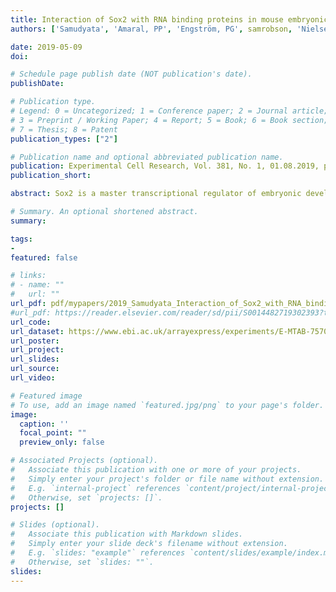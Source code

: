 ```yaml
---
title: Interaction of Sox2 with RNA binding proteins in mouse embryonic stem cells
authors: ['Samudyata', 'Amaral, PP', 'Engström, PG', samrobson, 'Nielsen, ML', 'Kouzarides, T', 'Castelo-Branco, G']

date: 2019-05-09
doi: 

# Schedule page publish date (NOT publication's date).
publishDate: 

# Publication type.
# Legend: 0 = Uncategorized; 1 = Conference paper; 2 = Journal article;
# 3 = Preprint / Working Paper; 4 = Report; 5 = Book; 6 = Book section;
# 7 = Thesis; 8 = Patent
publication_types: ["2"]

# Publication name and optional abbreviated publication name.
publication: Experimental Cell Research, Vol. 381, No. 1, 01.08.2019, p. 129-138.
publication_short: 

abstract: Sox2 is a master transcriptional regulator of embryonic development. In this study, we determined the protein interactome of Sox2 in the chromatin and nucleoplasm of mouse embryonic stem (mES) cells. Apart from canonical interactions with pluripotency-regulating transcription factors, we identified interactions with several chromatin modulators, including members of the heterochromatin protein 1 (HP1) family, suggesting a role of Sox2 in chromatin-mediated transcriptional repression. Sox2 was also found to interact with RNA binding proteins (RBPs), including proteins involved in RNA processing. RNA immunoprecipitation followed by sequencing revealed that Sox2 associates with different messenger RNAs, as well as small nucleolar RNA Snord34 and the non-coding RNA 7SK. 7SK has been shown to regulate transcription at regulatory regions, which could suggest a functional interaction with Sox2 for chromatin recruitment. Nevertheless, we found no evidence of Sox2 modulating recruitment of 7SK to chromatin when examining 7SK chromatin occupancy by Chromatin Isolation by RNA Purification (ChIRP) in Sox2 depleted mES cells. In addition, knockdown of 7SK in mES cells did not lead to any change in Sox2 occupancy at 7SK-regulated genes. Thus, our results show that Sox2 extensively interact with RBPs, and suggest that Sox2 and 7SK co-exist in a ribonucleoprotein complex whose function is not to regulate chromatin recruitment, but might rather regulate other processes in the nucleoplasm.

# Summary. An optional shortened abstract.
summary: 

tags:
-
featured: false

# links:
# - name: ""
#   url: ""
url_pdf: pdf/mypapers/2019_Samudyata_Interaction_of_Sox2_with_RNA_binding_proteins_in_mouse_embryonic_stem_cells.pdf
#url_pdf: https://reader.elsevier.com/reader/sd/pii/S0014482719302393?token=C7EE11F175E2A12ADB55725A827446D71FDD0D7C403894F0933A378F5BB1ED599115A20FCE5D1A154171AC46E156B658
url_code: 
url_dataset: https://www.ebi.ac.uk/arrayexpress/experiments/E-MTAB-7570/
url_poster: 
url_project:
url_slides: 
url_source: 
url_video: 

# Featured image
# To use, add an image named `featured.jpg/png` to your page's folder. 
image:
  caption: ''
  focal_point: ""
  preview_only: false

# Associated Projects (optional).
#   Associate this publication with one or more of your projects.
#   Simply enter your project's folder or file name without extension.
#   E.g. `internal-project` references `content/project/internal-project/index.md`.
#   Otherwise, set `projects: []`.
projects: []

# Slides (optional).
#   Associate this publication with Markdown slides.
#   Simply enter your slide deck's filename without extension.
#   E.g. `slides: "example"` references `content/slides/example/index.md`.
#   Otherwise, set `slides: ""`.
slides: 
---
```

